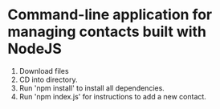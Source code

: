 # Command-line application for managing contacts built with NodeJS
1. Download files
2. CD into directory.
3. Run 'npm install' to install all dependencies.
4. Run 'npm index.js' for instructions to add a new contact.
